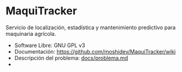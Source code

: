 # MaquiTracker
Servicio de localización, estadística y mantenimiento predictivo para maquinaria agrícola.

* Software Libre: GNU GPL v3
* Documentación: https://github.com/moshidev/MaquiTracker/wiki
* Descripción del problema: [docs/problema.md](docs/problema.md)
* 
